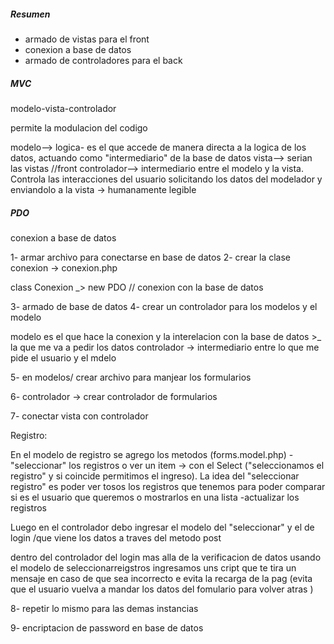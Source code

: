 ##### Resumen

- armado de vistas para el front
- conexion a base de datos
- armado de controladores para el back


##### MVC
modelo-vista-controlador

permite la modulacion del codigo

modelo--> logica- es el que accede de manera directa a la logica de los datos, actuando como "intermediario" de la base de datos
vista--> serian las vistas //front
controlador--> intermediario entre el modelo y la vista. Controla las interacciones del usuario solicitando los datos del modelador y enviandolo a la vista -> humanamente legible

##### PDO
conexion a base de datos

1- armar archivo para conectarse en base de datos
2- crear la clase conexion -> conexion.php

class Conexion _> new PDO // conexion con la base de datos

3- armado de base de datos
4- crear un controlador para los modelos y el modelo

modelo es el que hace la conexion y la interelacion con la base de datos >_ la que me va a pedir los datos
controlador -> intermediario entre lo que me pide el usuario y el mdelo

5- en modelos/ crear archivo para manjear los formularios

6- controlador -> crear controlador de formularios

7- conectar vista con controlador

Registro:

En el modelo de registro se agrego los metodos (forms.model.php)
-"seleccionar" los registros o ver un item -> con el Select ("seleccionamos el registro" y si coincide permitimos el ingreso). La idea del "seleccionar registro" es poder ver tosos los registros que tenemos para poder comparar si es el usuario que queremos o mostrarlos en una lista
-actualizar los registros

Luego en el controlador debo ingresar el modelo del "seleccionar" y el de login /que viene los datos a traves del metodo post

dentro del controlador del login mas alla de la verificacion de datos usando el modelo de seleccionarreigstros ingresamos uns cript que te tira un mensaje en caso de que sea  incorrecto e evita la recarga de la pag (evita que el usuario vuelva a  mandar los datos del fomulario para volver atras )

8- repetir lo mismo para las demas instancias

9- encriptacion de password en base de datos